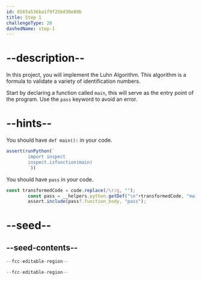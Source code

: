 ```yaml
---
id: 6565a536ba1f9f25bd30e88b
title: Step 1
challengeType: 20
dashedName: step-1
---
```


# --description--

In this project, you will implement the Luhn Algorithm. This algorithm is a formula to validate a variety of identification numbers.

Start by declaring a function called `main`, this will serve as the entry point of the program. Use the `pass` keyword to avoid an error.

# --hints--

You should have `def main():` in your code.

```js
assert(runPython(`
        import inspect
        inspect.isfunction(main)
        `))
```

You should have `pass` in your code.

```js
const transformedCode = code.replace(/\r/g, "");
        const pass = __helpers.python.getDef("\n"+transformedCode, "main");
        assert.include(pass?.function_body, "pass");
```

# --seed--

## --seed-contents--

```python
--fcc-editable-region--

--fcc-editable-region--
```
